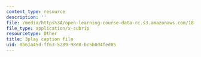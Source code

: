 ```yaml
---
content_type: resource
description: ''
file: /media/https%3A/open-learning-course-data-rc.s3.amazonaws.com/18-06sc-linear-algebra-fall-2011/0b61a45dff63528998e8bc5b0d4fed85_fjsPjh0B2tU.vtt
file_type: application/x-subrip
resourcetype: Other
title: 3play caption file
uid: 0b61a45d-ff63-5289-98e8-bc5b0d4fed85
---
```

